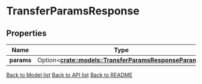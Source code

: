 # TransferParamsResponse

## Properties

Name | Type | Description | Notes
------------ | ------------- | ------------- | -------------
**params** | Option<[**crate::models::TransferParamsResponseParams**](TransferParams_response_params.md)> |  | [optional]

[Back to Model list](../README.md#documentation-for-models) [Back to API list](../README.md#documentation-for-api-endpoints) [Back to README](../README.md)


